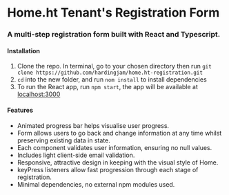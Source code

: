 # Home.ht Tenant's Registration Form

### A multi-step registration form built with React and Typescript.

#### Installation

1. Clone the repo. In terminal, go to your chosen directory then run `git clone https://github.com/hardingjam/home.ht-registration.git`
2. `cd` into the new folder, and run `nom install` to install dependencies
3. To run the React app, run `npm start`, the app will be available at [localhost:3000](localhost:3000)

#### Features

-   Animated progress bar helps visualise user progress.
-   Form allows users to go back and change information at any time whilst preserving existing data in state.
-   Each component validates user information, ensuring no null values.
-   Includes light client-side email validation.
-   Responsive, attractive design in keeping with the visual style of Home.
-   keyPress listeners allow fast progression through each stage of registration.
-   Minimal dependencies, no external npm modules used.
